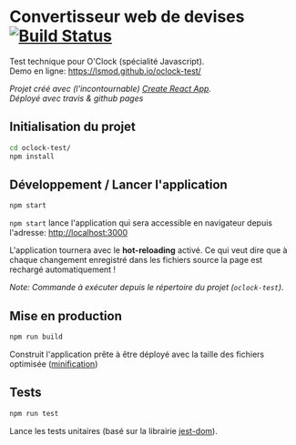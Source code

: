 # Convertisseur web de devises [![Build Status](https://travis-ci.org/lsmod/oclock-test.svg?branch=master)](https://travis-ci.org/lsmod/oclock-test)

Test technique pour O'Clock (spécialité Javascript).\
Demo en ligne: https://lsmod.github.io/oclock-test/

_Projet créé avec (l'incontournable) [Create React App](https://github.com/facebook/create-react-app)._ \
_Déployé avec travis & github pages_

## Initialisation du projet

```bash
cd oclock-test/
npm install
```

## Développement / Lancer l'application

```bash
npm start
```

`npm start` lance l'application qui sera accessible en navigateur depuis l'adresse: [http://localhost:3000](http://localhost:3000)

L'application tournera avec le **hot-reloading** activé.
Ce qui veut dire que à chaque changement enregistré dans les fichiers source la page est rechargé automatiquement !

_Note:
Commande à exécuter depuis le répertoire du projet (`oclock-test`)._

## Mise en production

```bash
npm run build
```

Construit l'application prête à être déployé avec la taille des fichiers optimisée ([minification](https://fr.wikipedia.org/wiki/Minification))

## Tests

```bash
npm run test
```

Lance les tests unitaires (basé sur la librairie [jest-dom](https://github.com/testing-library/jest-dom)).
